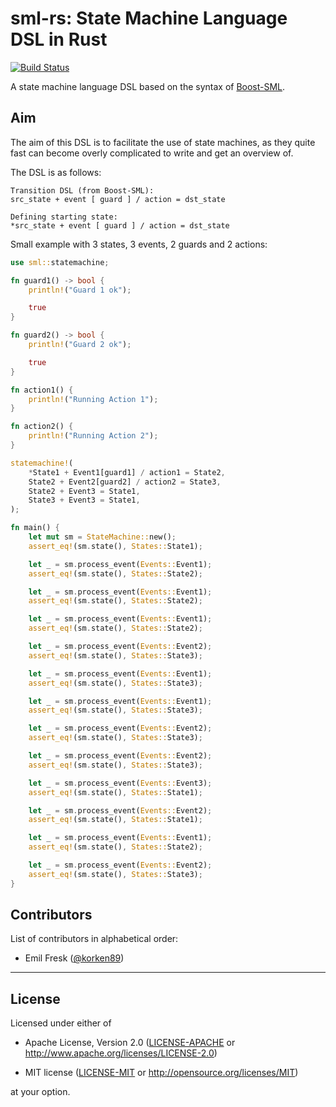 # sml-rs: State Machine Language DSL in Rust

[![Build Status](https://travis-ci.org/korken89/sml-rs.svg?branch=master)](https://travis-ci.org/korken89/sml-rs)

A state machine language DSL based on the syntax of [Boost-SML](https://boost-experimental.github.io/sml/).

## Aim

The aim of this DSL is to facilitate the use of state machines, as they quite fast can become overly complicated to write and get an overview of.

The DSL is as follows:

```
Transition DSL (from Boost-SML):
src_state + event [ guard ] / action = dst_state

Defining starting state:
*src_state + event [ guard ] / action = dst_state
```

Small example with 3 states, 3 events, 2 guards and 2 actions:

```rust
use sml::statemachine;

fn guard1() -> bool {
    println!("Guard 1 ok");

    true
}

fn guard2() -> bool {
    println!("Guard 2 ok");

    true
}

fn action1() {
    println!("Running Action 1");
}

fn action2() {
    println!("Running Action 2");
}

statemachine!(
    *State1 + Event1[guard1] / action1 = State2,
    State2 + Event2[guard2] / action2 = State3,
    State2 + Event3 = State1,
    State3 + Event3 = State1,
);

fn main() {
    let mut sm = StateMachine::new();
    assert_eq!(sm.state(), States::State1);

    let _ = sm.process_event(Events::Event1);
    assert_eq!(sm.state(), States::State2);

    let _ = sm.process_event(Events::Event1);
    assert_eq!(sm.state(), States::State2);

    let _ = sm.process_event(Events::Event1);
    assert_eq!(sm.state(), States::State2);

    let _ = sm.process_event(Events::Event2);
    assert_eq!(sm.state(), States::State3);

    let _ = sm.process_event(Events::Event1);
    assert_eq!(sm.state(), States::State3);

    let _ = sm.process_event(Events::Event1);
    assert_eq!(sm.state(), States::State3);

    let _ = sm.process_event(Events::Event2);
    assert_eq!(sm.state(), States::State3);

    let _ = sm.process_event(Events::Event2);
    assert_eq!(sm.state(), States::State3);

    let _ = sm.process_event(Events::Event3);
    assert_eq!(sm.state(), States::State1);

    let _ = sm.process_event(Events::Event2);
    assert_eq!(sm.state(), States::State1);

    let _ = sm.process_event(Events::Event1);
    assert_eq!(sm.state(), States::State2);

    let _ = sm.process_event(Events::Event2);
    assert_eq!(sm.state(), States::State3);
}
```


## Contributors

List of contributors in alphabetical order:

* Emil Fresk ([@korken89](https://github.com/korken89))

---

## License

Licensed under either of

- Apache License, Version 2.0 ([LICENSE-APACHE](LICENSE-APACHE) or
  http://www.apache.org/licenses/LICENSE-2.0)

- MIT license ([LICENSE-MIT](LICENSE-MIT) or http://opensource.org/licenses/MIT)

at your option.

